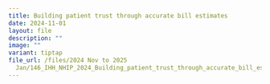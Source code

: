 ```yaml
---
title: Building patient trust through accurate bill estimates
date: 2024-11-01
layout: file
description: ""
image: ""
variant: tiptap
file_url: /files/2024 Nov to 2025
  Jan/146_IHH_NHIP_2024_Building_patient_trust_through_accurate_bill_estimates.pdf
---
```

